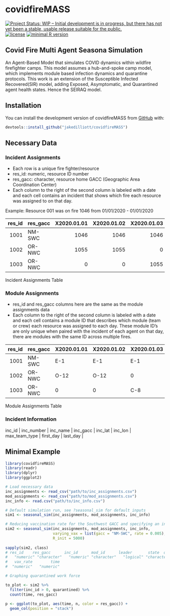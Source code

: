 
<!-- README.md is generated from README.Rmd. Please edit that file -->

# covidfireMASS

<!-- badges: start -->

[![Project Status: WIP – Initial development is in progress, but there
has not yet been a stable, usable release suitable for the
public.](https://www.repostatus.org/badges/latest/wip.svg)](https://www.repostatus.org/#wip)
[![license](https://img.shields.io/badge/license-MIT%20+%20file%20LICENSE-lightgrey.svg)](https://choosealicense.com/)
[![minimal R
version](https://img.shields.io/badge/R%3E%3D-%602.10%60-6666ff.svg)](https://cran.r-project.org/)
<!-- badges: end -->

## Covid Fire Multi Agent Seasona Simulation

An Agent-Based Model that simulates COVID dynamics within wildfire
firefighter camps. This model assumes a hub-and-spoke camp model, which
implements module based infection dynamics and quarantine protocols.
This work is an extension of the Susceptible Infected Recovered(SIR)
model, adding Exposed, Asymptomatic, and Quarantined agent health
states. Hence the SEIRAQ model.

## Installation

You can install the development version of covidfireMASS from
[GitHub](https//:github.com) with:

``` r
devtools::install_github("jakedilliott/covidfireMASS")
```

## Necessary Data

### Incident Assignments

-   Each row is a unique fire fighter/resource
-   res\_id: numeric, resource ID number
-   res\_gacc: character, resource home GACC (Geographic Area
    Coordination Center)
-   Each column to the right of the second column is labeled with a date
    and each cell contains an incident that shows which fire each
    resource was assigned to on that day.

Example: Resource 001 was on fire 1046 from 01/01/2020 - 01/01/2020

| res\_id | res\_gacc | X2020.01.01 | X2020.01.02 | X2020.01.03 | …   |
|--------:|:----------|------------:|------------:|------------:|:----|
|    1001 | NM-SWC    |        1046 |        1046 |        1046 | …   |
|    1002 | OR-NWC    |        1055 |        1055 |           0 | …   |
|    1003 | OR-NWC    |           0 |           0 |        1055 | …   |

Incident Assignments Table

### Module Assignments

-   res\_id and res\_gacc columns here are the same as the module
    assignments data
-   Each column to the right of the second column is labeled with a date
    and each cell contains a module ID that describes which module (team
    or crew) each resource was assigned to each day. These module ID’s
    are only unique when paired with the incident of each agent on that
    day, there are modules with the same ID across multiple fires.

| res\_id | res\_gacc | X2020.01.01 | X2020.01.02 | X2020.01.03 | …   |
|--------:|:----------|:------------|:------------|:------------|:----|
|    1001 | NM-SWC    | E-1         | E-1         | E-1         | …   |
|    1002 | OR-NWC    | O-12        | O-12        | 0           | …   |
|    1003 | OR-NWC    | 0           | 0           | C-8         | …   |

Module Assignments Table

### Incident Information

inc\_id \| inc\_number \| inc\_name \| inc\_gacc \| inc\_lat \| inc\_lon
\| max\_team\_type \| first\_day \| last\_day \|

## Minimal Example

``` r
library(covidfireMASS)
library(readr)
library(dplyr)
library(ggplot2)

# Load necessary data
inc_assignments <- read_csv("path/to/inc_assignments.csv")
mod_assignments <- read_csv("path/to/mod_assignments.csv")
inc_info <- read.csv("path/to/inc_info.csv")

# Default simulation run, see ?seasonal_sim for default inputs
sim1 <- seasonal_sim(inc_assignments, mod_assignments, inc_info)

# Reducing vaccination rate for the Southwest GACC and specifying an initial vaccinated population.
sim2 <- seasonal_sim(inc_assignments, mod_assignments, inc_info,
                     varying_vax = list(gacc = "NM-SWC", rate = 0.005),
                     R_init = 5000)
                     
sapply(sim2, class)
# res_id    res_gacc      inc_id      mod_id      leader       state  quarantine      q_days  vaccinated 
#   "numeric" "character"   "numeric" "character"   "logical" "character"   "logical"   "numeric"   "logical" 
#   vax_rate        time 
#  "numeric"   "numeric"

# Graphing quarantined work force

to_plot <- sim2 %>%
  filter(inc_id > 0, quarantined) %>%
  count(time, res_gacc)
  
p <- ggplot(to_plot, aes(time, n, color = res_gacc)) +
  geom_col(position = "stack")
```
